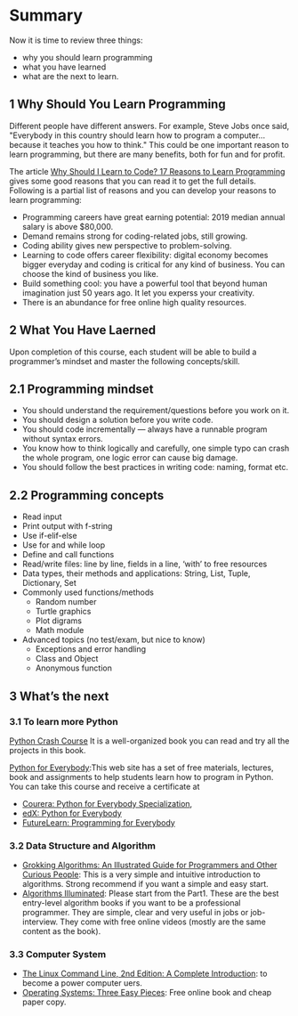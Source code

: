 # Summary

Now it is time to review three things:

- why you should learn programming
- what you have learned
- what are the next to learn.

## 1 Why Should You Learn Programming

Different people have different answers. For example, Steve Jobs once said, "Everybody in this country should learn how to program a computer... because it teaches you how to think." This could be one important reason to learn programming, but there are many benefits, both for fun and for profit.

The article [Why Should I Learn to Code? 17 Reasons to Learn Programming](https://codersbible.com/why-should-i-learn-to-code-17-reasons-to-learn-programming//) gives some good reasons that you can read it to get the full details. Following is a partial list of reasons and you can develop your reasons to learn programming:

- Programming careers have great earning potential: 2019 median annual salary is above $80,000.
- Demand remains strong for coding-related jobs, still growing.
- Coding ability gives new perspective to problem-solving.
- Learning to code offers career flexibility: digital economy becomes bigger everyday and coding is critical for any kind of business. You can choose the kind of business you like.
- Build something cool: you have a powerful tool that beyond human imagination just 50 years ago. It let you experss your creativity.
- There is an abundance for free online high quality resources.

## 2 What You Have Laerned

Upon completion of this course, each student will be able to build a programmer’s mindset and master the following concepts/skill.

## 2.1 Programming mindset

- You should understand the requirement/questions before you work on it.
- You should design a solution before you write code.
- You should code incrementally — always have a runnable program without syntax errors.
- You know how to think logically and carefully, one simple typo can crash the whole program, one logic error can cause big damage.
- You should follow the best practices in writing code: naming, format etc.

## 2.2 Programming concepts

- Read input
- Print output with f-string
- Use if-elif-else
- Use for and while loop
- Define and call functions
- Read/write files: line by line, fields in a line, ‘with’ to free resources
- Data types, their methods and applications: String, List, Tuple, Dictionary, Set
- Commonly used functions/methods
  - Random number
  - Turtle graphics
  - Plot digrams
  - Math module
- Advanced topics (no test/exam, but nice to know)
  - Exceptions and error handling
  - Class and Object
  - Anonymous function

## 3 What’s the next

### 3.1 To learn more Python

[Python Crash Course](https://nostarch.com/pythoncrashcourse2e) It is a well-organized book you can read and try all the projects in this book.

[Python for Everybody](https://www.py4e.com/):This web site has a set of free materials, lectures, book and assignments to help students learn how to program in Python. You can take this course and receive a certificate at

- [Courera: Python for Everybody Specialization](https://www.coursera.org/specializations/python),
- [edX: Python for Everybody](https://www.edx.org/bio/charles-severance)
- [FutureLearn: Programming for Everybody](https://www.futurelearn.com/courses/programming-for-everybody-python)

### 3.2 Data Structure and Algorithm

- [Grokking Algorithms: An Illustrated Guide for Programmers and Other Curious People](https://www.amazon.com/Grokking-Algorithms-illustrated-programmers-curious/dp/1617292230): This is a very simple and intuitive introduction to algorithms. Strong recommend if you want a simple and easy start.
- [Algorithms Illuminated](http://www.algorithmsilluminated.org/):
  Please start from the Part1. These are the best entry-level algorithm books if you want to be a professional programmer. They are simple, clear and very useful in jobs or job-interview.
  They come with free online videos (mostly are the same content as the book).

### 3.3 Computer System

- [The Linux Command Line, 2nd Edition: A Complete Introduction](https://www.amazon.com/Linux-Command-Line-2nd-Introduction/dp/1593279523): to become a power computer uers.
- [Operating Systems: Three Easy Pieces](https://pages.cs.wisc.edu/~remzi/OSTEP/): Free online book and cheap paper copy.
